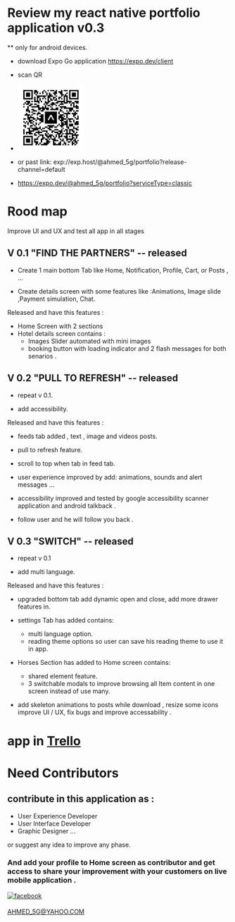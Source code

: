 # Review my react native portfolio application v0.3
** only for android devices.
- download Expo Go application https://expo.dev/client

- scan QR

- <a href="exp://exp.host/@ahmed_5g/portfolio?release-channel=default">

  <img
     width=150 height= 150
      src="./assets/images/expo-go-portfolio-default.svg">
  </a>

- or past link:
  exp://exp.host/@ahmed_5g/portfolio?release-channel=default

- https://expo.dev/@ahmed_5g/portfolio?serviceType=classic

# Rood map

Improve UI and UX and test all app in all stages

## V 0.1 "FIND THE PARTNERS" -- released

- Create 1 main bottom Tab like Home, Notification, Profile, Cart, or Posts , ...

- Create details screen with some features like :Animations, Image slide ,Payment simulation, Chat.

Released and have this features :

- Home Screen with 2 sections
- Hotel details screen contains :
  - Images Slider automated with mini images
  - booking button with loading indicator and 2 flash messages for both senarios .

## V 0.2 "PULL TO REFRESH" -- released

- repeat v 0.1.

- add accessibility.

Released and have this features :

- feeds tab added , text , image and videos posts.

- pull to refresh feature.

- scroll to top when tab in feed tab.

- user experience improved by add: animations, sounds and alert messages ...

- accessibility improved and tested by google accessibility scanner application and android talkback .

- follow user and he will follow you back .

## V 0.3 "SWITCH" -- released

- repeat v 0.1

- add multi language.

Released and have this features :

- upgraded bottom tab add dynamic open and close, add more drawer features in.

- settings Tab has added contains:

  - multi language option.
  - reading theme options so user can save his reading theme to use it in app.

- Horses Section has added to Home screen contains:

  - shared element feature.
  - 3 switchable modals to improve browsing all Item content in one screen instead of use many.

- add skeleton animations to posts while download , resize some icons improve UI / UX, fix bugs and improve accessability .

# app in [Trello](https://trello.com/b/LCgVV444/portfolio)

# Need Contributors

## contribute in this application as :

- User Experience Developer
- User Interface Developer
- Graphic Designer
  ...

or suggest any idea to improve any phase.

### And add your profile to Home screen as contributor and get access to share your improvement with your customers on live mobile application .

 <a href="https://www.facebook.com/profile.php?id=100086148849098" target="_blank">
<img src=https://img.shields.io/badge/facebook-%232E87FB.svg?&style=for-the-badge&logo=facebook&logoColor=white alt=facebook style="margin-bottom: 5px;" />
</a>

AHMED_5G@YAHOO.COM
